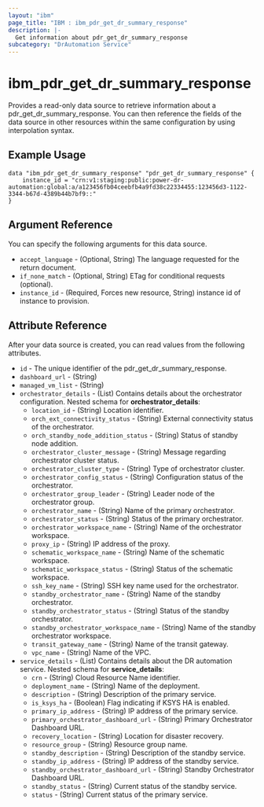 ```yaml
---
layout: "ibm"
page_title: "IBM : ibm_pdr_get_dr_summary_response"
description: |-
  Get information about pdr_get_dr_summary_response
subcategory: "DrAutomation Service"
---
```


# ibm_pdr_get_dr_summary_response

Provides a read-only data source to retrieve information about a pdr_get_dr_summary_response. You can then reference the fields of the data source in other resources within the same configuration by using interpolation syntax.

## Example Usage

```hcl
data "ibm_pdr_get_dr_summary_response" "pdr_get_dr_summary_response" {
	instance_id = "crn:v1:staging:public:power-dr-automation:global:a/a123456fb04ceebfb4a9fd38c22334455:123456d3-1122-3344-b67d-4389b44b7bf9::"
}
```

## Argument Reference

You can specify the following arguments for this data source.

* `accept_language` - (Optional, String) The language requested for the return document.
* `if_none_match` - (Optional, String) ETag for conditional requests (optional).
* `instance_id` - (Required, Forces new resource, String) instance id of instance to provision.

## Attribute Reference

After your data source is created, you can read values from the following attributes.

* `id` - The unique identifier of the pdr_get_dr_summary_response.
* `dashboard_url` - (String) 
* `managed_vm_list` - (String) 
* `orchestrator_details` - (List) Contains details about the orchestrator configuration.
Nested schema for **orchestrator_details**:
	* `location_id` - (String) Location identifier.
	* `orch_ext_connectivity_status` - (String) External connectivity status of the orchestrator.
	* `orch_standby_node_addition_status` - (String) Status of standby node addition.
	* `orchestrator_cluster_message` - (String) Message regarding orchestrator cluster status.
	* `orchestrator_cluster_type` - (String) Type of orchestrator cluster.
	* `orchestrator_config_status` - (String) Configuration status of the orchestrator.
	* `orchestrator_group_leader` - (String) Leader node of the orchestrator group.
	* `orchestrator_name` - (String) Name of the primary orchestrator.
	* `orchestrator_status` - (String) Status of the primary orchestrator.
	* `orchestrator_workspace_name` - (String) Name of the orchestrator workspace.
	* `proxy_ip` - (String) IP address of the proxy.
	* `schematic_workspace_name` - (String) Name of the schematic workspace.
	* `schematic_workspace_status` - (String) Status of the schematic workspace.
	* `ssh_key_name` - (String) SSH key name used for the orchestrator.
	* `standby_orchestrator_name` - (String) Name of the standby orchestrator.
	* `standby_orchestrator_status` - (String) Status of the standby orchestrator.
	* `standby_orchestrator_workspace_name` - (String) Name of the standby orchestrator workspace.
	* `transit_gateway_name` - (String) Name of the transit gateway.
	* `vpc_name` - (String) Name of the VPC.
* `service_details` - (List) Contains details about the DR automation service.
Nested schema for **service_details**:
	* `crn` - (String) Cloud Resource Name identifier.
	* `deployment_name` - (String) Name of the deployment.
	* `description` - (String) Description of the primary service.
	* `is_ksys_ha` - (Boolean) Flag indicating if KSYS HA is enabled.
	* `primary_ip_address` - (String) IP address of the primary service.
	* `primary_orchestrator_dashboard_url` - (String) Primary Orchestrator Dashboard URL.
	* `recovery_location` - (String) Location for disaster recovery.
	* `resource_group` - (String) Resource group name.
	* `standby_description` - (String) Description of the standby service.
	* `standby_ip_address` - (String) IP address of the standby service.
	* `standby_orchestrator_dashboard_url` - (String) Standby Orchestrator Dashboard URL.
	* `standby_status` - (String) Current status of the standby service.
	* `status` - (String) Current status of the primary service.

